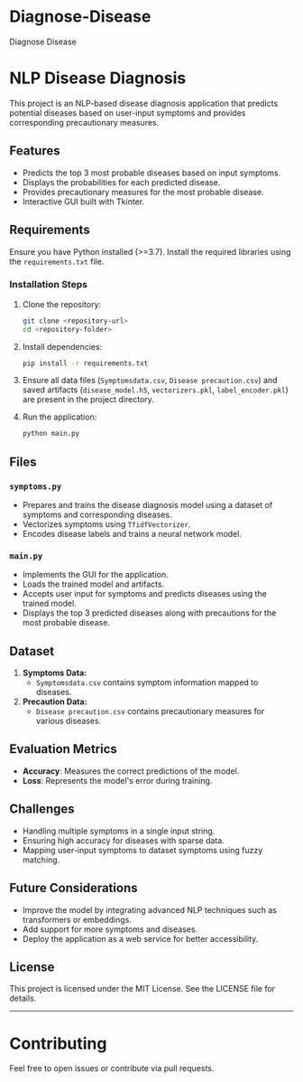 # Diagnose-Disease
Diagnose Disease



# NLP Disease Diagnosis

This project is an NLP-based disease diagnosis application that predicts potential diseases based on user-input symptoms and provides corresponding precautionary measures.

## Features
- Predicts the top 3 most probable diseases based on input symptoms.
- Displays the probabilities for each predicted disease.
- Provides precautionary measures for the most probable disease.
- Interactive GUI built with Tkinter.

## Requirements
Ensure you have Python installed (>=3.7). Install the required libraries using the `requirements.txt` file.

### Installation Steps
1. Clone the repository:
   ```bash
   git clone <repository-url>
   cd <repository-folder>
   ```
2. Install dependencies:
   ```bash
   pip install -r requirements.txt
   ```
3. Ensure all data files (`Symptomsdata.csv`, `Disease precaution.csv`) and saved artifacts (`disease_model.h5`, `vectorizers.pkl`, `label_encoder.pkl`) are present in the project directory.

4. Run the application:
   ```bash
   python main.py
   ```

## Files

### `symptoms.py`
- Prepares and trains the disease diagnosis model using a dataset of symptoms and corresponding diseases.
- Vectorizes symptoms using `TfidfVectorizer`.
- Encodes disease labels and trains a neural network model.

### `main.py`
- Implements the GUI for the application.
- Loads the trained model and artifacts.
- Accepts user input for symptoms and predicts diseases using the trained model.
- Displays the top 3 predicted diseases along with precautions for the most probable disease.

## Dataset
1. **Symptoms Data:**
   - `Symptomsdata.csv` contains symptom information mapped to diseases.
2. **Precaution Data:**
   - `Disease precaution.csv` contains precautionary measures for various diseases.

## Evaluation Metrics
- **Accuracy**: Measures the correct predictions of the model.
- **Loss**: Represents the model's error during training.

## Challenges
- Handling multiple symptoms in a single input string.
- Ensuring high accuracy for diseases with sparse data.
- Mapping user-input symptoms to dataset symptoms using fuzzy matching.

## Future Considerations
- Improve the model by integrating advanced NLP techniques such as transformers or embeddings.
- Add support for more symptoms and diseases.
- Deploy the application as a web service for better accessibility.

## License
This project is licensed under the MIT License. See the LICENSE file for details.

---

# Contributing
Feel free to open issues or contribute via pull requests.

